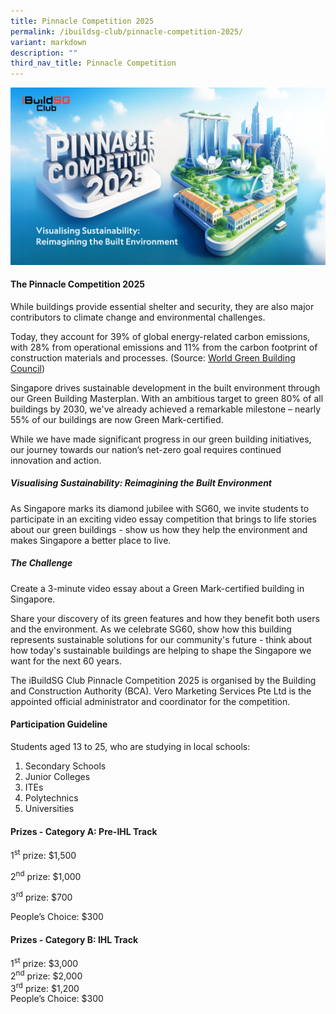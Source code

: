 ```yaml
---
title: Pinnacle Competition 2025
permalink: /ibuildsg-club/pinnacle-competition-2025/
variant: markdown
description: ""
third_nav_title: Pinnacle Competition
---
```

![](/images/BCA_Pinnacle_Competition_KV.png)

<h4>The Pinnacle Competition 2025</h4>

<p>While buildings provide essential shelter and security, they are also major contributors to climate change and environmental challenges.</p>

<p>Today, they account for 39% of global energy-related carbon emissions, with 28% from operational emissions and 11% from the carbon footprint of construction materials and processes. (Source: <a href="https://worldgbc.org/climate-action/embodied-carbon/">World Green Building Council</a>)</p>

<p>Singapore drives sustainable development in the built environment through our Green Building Masterplan. With an ambitious target to green 80% of all buildings by 2030, we've already achieved a remarkable milestone – nearly 55% of our buildings are now Green Mark-certified.</p>

<p>While we have made significant progress in our green building initiatives, our journey towards our nation’s net-zero goal requires continued innovation and action.</p>

<h5>Visualising Sustainability: Reimagining the Built Environment</h5>

<p>As Singapore marks its diamond jubilee with SG60, we invite students to participate in an exciting video essay competition that brings to life stories about our green buildings - show us how they help the environment and makes Singapore a better place to live.</p>

<h5>The Challenge</h5>

<p>Create a 3-minute video essay about a Green Mark-certified building in Singapore.</p>

<p>Share your discovery of its green features and how they benefit both users and the environment. As we celebrate SG60, show how this building represents sustainable solutions for our community's future - think about how today's sustainable buildings are helping to shape the Singapore we want for the next 60 years.</p>

<p>The iBuildSG Club Pinnacle Competition 2025 is organised by the Building and Construction Authority (BCA). Vero Marketing Services Pte Ltd is the appointed official administrator and coordinator for the competition.</p>

<h4>Participation Guideline</h4>

<p>Students aged 13 to 25, who are studying in local schools:</p>

<ol>
	<li>Secondary Schools</li>
	<li>Junior Colleges</li>
	<li>ITEs</li>
	<li>Polytechnics</li>
	<li>Universities</li>
</ol>

<h4>Prizes - Category A: Pre-IHL Track</h4>

<p>1<sup>st</sup> prize: $1,500</p>
<p>2<sup>nd</sup> prize: $1,000</p>
<p>3<sup>rd</sup> prize: $700</p>
<p>People’s Choice: $300</p>

<h4>Prizes - Category B: IHL Track</h4>

1<sup>st</sup> prize: $3,000<br>
2<sup>nd</sup> prize: $2,000<br>
3<sup>rd</sup> prize: $1,200<br>
People’s Choice: $300
